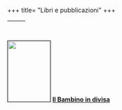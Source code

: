 +++
title= "Libri e pubblicazioni"
+++

&nbsp;              | &nbsp;
------------------- | ------------------------------------------------
<img src="/images/files/Copertina_gino.jpg" border="1" bordercolor="black" width="97" height="139"> 
 <b><a href="/books/bambinodivisa/">Il Bambino in divisa</a></b>